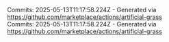 Commits: 2025-05-13T11:17:58.224Z - Generated via https://github.com/marketplace/actions/artificial-grass
<br>
Commits: 2025-05-13T11:17:58.224Z - Generated via https://github.com/marketplace/actions/artificial-grass
<br>
